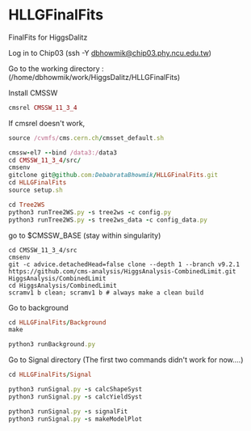 # HLLGFinalFits
FinalFits for HiggsDalitz


Log in to Chip03 (ssh -Y dbhowmik@chip03.phy.ncu.edu.tw)

Go to the working directory : (/home/dbhowmik/work/HiggsDalitz/HLLGFinalFits)

Install CMSSW

```ruby
cmsrel CMSSW_11_3_4
```

If cmsrel doesn't work, 

```ruby
source /cvmfs/cms.cern.ch/cmsset_default.sh
```
```ruby
cmssw-el7 --bind /data3:/data3
cd CMSSW_11_3_4/src/
cmsenv 
gitclone git@github.com:DebabrataBhowmik/HLLGFinalFits.git
cd HLLGFinalFits
source setup.sh

cd Tree2WS
python3 runTree2WS.py -s tree2ws -c config.py
python3 runTree2WS.py -s tree2ws_data -c config_data.py
```
go to $CMSSW_BASE (stay within singularity)

```
cd CMSSW_11_3_4/src
cmsenv
git -c advice.detachedHead=false clone --depth 1 --branch v9.2.1 https://github.com/cms-analysis/HiggsAnalysis-CombinedLimit.git HiggsAnalysis/CombinedLimit
cd HiggsAnalysis/CombinedLimit
scramv1 b clean; scramv1 b # always make a clean build
```
Go to background
```ruby
cd HLLGFinalFits/Background
make
```
```ruby
python3 runBackground.py
```
Go to Signal directory
(The first two commands didn't work for now....)
```ruby
cd HLLGFinalFits/Signal

python3 runSignal.py -s calcShapeSyst
python3 runSignal.py -s calcYieldSyst

python3 runSignal.py -s signalFit
python3 runSignal.py -s makeModelPlot


